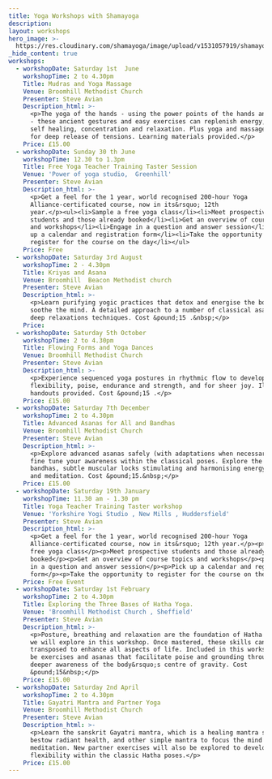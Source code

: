 ```yaml
---
title: Yoga Workshops with Shamayoga
description:
layout: workshops
hero_image: >-
  https://res.cloudinary.com/shamayoga/image/upload/v1531057919/shamayoga.org.uk/everything-yoga/yoga-workshops/7qGDZvwsYq-NMbnO4xBpM6QVuqg7kJ7B4jSfA3CcqI47KgQtKEkhnH2_3J0IImYM3QITi_Np4Zf-I95zFw_w1200-h380-n.jpg
_hide_content: true
workshops:
  - workshopDate: Saturday 1st  June
    workshopTime: 2 to 4.30pm
    Title: Mudras and Yoga Massage
    Venue: Broomhill Methodist Church
    Presenter: Steve Avian
    Description_html: >-
      <p>The yoga of the hands - using the power points of the hands and fingers
      - these ancient gestures and easy exercises can replenish energy, promote
      self healing, concentration and relaxation. Plus yoga and massage combined
      for deep release of tensions. Learning materials provided.</p>
    Price: £15.00
  - workshopDate: Sunday 30 th June
    workshopTime: 12.30 to 1.3pm
    Title: Free Yoga Teacher Training Taster Session
    Venue: 'Power of yoga studio,  Greenhill'
    Presenter: Steve Avian
    Description_html: >-
      <p>Get a feel for the 1 year, world recognised 200-hour Yoga
      Alliance-certificated course, now in its&rsquo; 12th
      year.</p><ul><li>Sample a free yoga class</li><li>Meet prospective
      students and those already booked</li><li>Get an overview of course topics
      and workshops</li><li>Engage in a question and answer session</li><li>Pick
      up a calendar and registration form</li><li>Take the opportunity to
      register for the course on the day</li></ul>
    Price: Free
  - workshopDate: Saturday 3rd August
    workshopTime: 2 - 4.30pm
    Title: Kriyas and Asana
    Venue: Broomhill  Beacon Methodist church
    Presenter: Steve Avian
    Description_html: >-
      <p>Learn purifying yogic practices that detox and energise the body and
      soothe the mind. A detailed approach to a number of classical asanas and
      deep relaxations techniques. Cost &pound;15 .&nbsp;</p>
    Price:
  - workshopDate: Saturday 5th October
    workshopTime: 2 to 4.30pm
    Title: Flowing Forms and Yoga Dances
    Venue: Broomhill Methodist Church
    Presenter: Steve Avian
    Description_html: >-
      <p>Experience sequenced yoga postures in rhythmic flow to develop
      flexibility, poise, endurance and strength, and for sheer joy. Illustrated
      handouts provided. Cost &pound;15 .</p>
    Price: £15.00
  - workshopDate: Saturday 7th December
    workshopTime: 2 to 4.30pm
    Title: Advanced Asanas for All and Bandhas
    Venue: Broomhill Methodist Church
    Presenter: Steve Avian
    Description_html: >-
      <p>Explore advanced asanas safely (with adaptations when necessary) and
      fine tune your awareness within the classical poses. Explore the three
      bandhas, subtle muscular locks stimulating and harmonising energy in asana
      and meditation. Cost &pound;15.&nbsp;</p>
    Price: £15.00
  - workshopDate: Saturday 19th January
    workshopTime: 11.30 am - 1.30 pm
    Title: Yoga Teacher Training Taster workshop
    Venue: 'Yorkshire Yogi Studio , New Mills , Huddersfield'
    Presenter: Steve Avian
    Description_html: >-
      <p>Get a feel for the 1 year, world recognised 200-hour Yoga
      Alliance-certificated course, now in its&rsquo; 12th year.</p><p>Sample a
      free yoga class</p><p>Meet prospective students and those already
      booked</p><p>Get an overview of course topics and workshops</p><p>Engage
      in a question and answer session</p><p>Pick up a calendar and registration
      form</p><p>Take the opportunity to register for the course on the day</p>
    Price: Free Event
  - workshopDate: Saturday 1st February
    workshopTime: 2 to 4.30pm
    Title: Exploring the Three Bases of Hatha Yoga.
    Venue: 'Broomhill Methodist Church , Sheffield'
    Presenter: Steve Avian
    Description_html: >-
      <p>Posture, breathing and relaxation are the foundation of Hatha Yoga that
      we will explore in this workshop. Once mastered, these skills can be
      transposed to enhance all aspects of life. Included in this workshop will
      be exercises and asanas that facilitate poise and grounding through a
      deeper awareness of the body&rsquo;s centre of gravity. Cost
      &pound;15&nbsp;</p>
    Price: £15.00
  - workshopDate: Saturday 2nd April
    workshopTime: 2 to 4.30pm
    Title: Gayatri Mantra and Partner Yoga
    Venue: Broomhill Methodist Church
    Presenter: Steve Avian
    Description_html: >-
      <p>Learn the sanskrit Gayatri mantra, which is a healing mantra said to
      bestow radiant health, and other simple mantra to focus the mind for
      meditation. New partner exercises will also be explored to develop greater
      flexibility within the classic Hatha poses.</p>
    Price: £15.00
---
```


